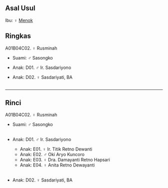 ## Asal Usul

Ibu: ♀ [Menok][up] 

## Ringkas

A01B04C02. ♀ Rusminah
	<br/>

*	Suami: ♂ Sasongko
	<br/>

*	Anak: D01. ♂ Ir. Sasdariyono
*	Anak: D02. ♀ Sasdariyati, BA
	<br/><br/>

-- -- --

## Rinci

A01B04C02. ♀ Rusminah
	<br/>

*	Suami: ♂ Sasongko
	<br/><br/>

*	Anak: D01. ♂ Ir. Sasdariyono
	*	Anak: E01. ♀ Ir. Titik Retno Dewanti
	*	Anak: E02. ♂ Oki Aryo Kuncoro
	*	Anak: E03. ♀ Dra. Damayanti Retno Hapsari
	*	Anak: E04. ♀ Anita Retno Dewayanti
	<br/><br/>

*	Anak: D02. ♀ Sasdariyati, BA
	<br/><br/>



[up]: https://github.com/epsi-rns/gitodipuro/blob/master/tree/A01/B04.md

